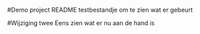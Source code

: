 #Demo project README
testbestandje om te zien wat er gebeurt

#Wijziging twee
Eens zien wat er nu aan de hand is